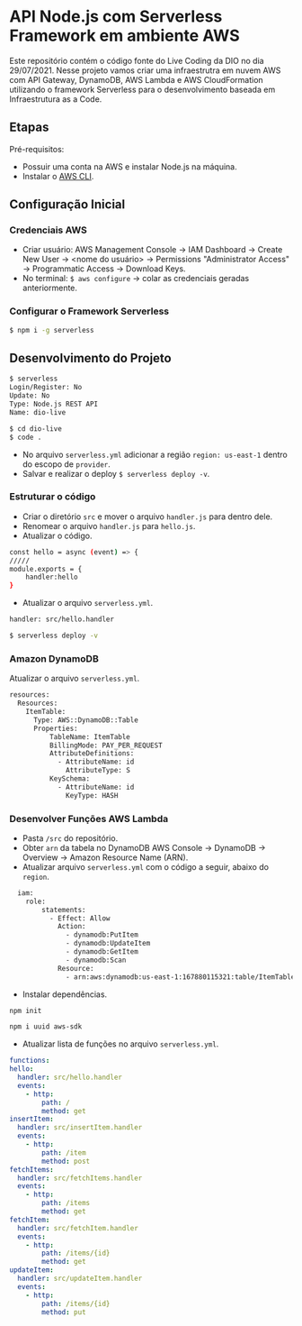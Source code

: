 <!--
title: 'AWS Simple HTTP Endpoint example in NodeJS'
description: 'This template demonstrates how to make a simple REST API with Node.js running on AWS Lambda and API Gateway using the traditional Serverless Framework.'
layout: Doc
framework: v2
platform: AWS
language: nodeJS
authorLink: 'https://github.com/serverless'
authorName: 'Serverless, inc.'
authorAvatar: 'https://avatars1.githubusercontent.com/u/13742415?s=200&v=4'
-->

# API Node.js com Serverless Framework em ambiente AWS
Este repositório contém o código fonte do Live Coding da DIO no dia 29/07/2021. Nesse projeto vamos criar uma infraestrutra em nuvem AWS com API Gateway, DynamoDB, AWS Lambda e AWS CloudFormation utilizando o framework Serverless para o desenvolvimento baseada em Infraestrutura as a Code.

## Etapas
Pré-requisitos: 
  - Possuir uma conta na AWS e instalar Node.js na máquina.
  - Instalar o [AWS CLI](https://docs.aws.amazon.com/pt_br/cli/latest/userguide/cli-chap-welcome.html).

## Configuração Inicial
### Credenciais AWS
  - Criar usuário: AWS Management Console -> IAM Dashboard -> Create New User -> <nome do usuário> -> Permissions "Administrator Access" -> Programmatic Access -> Download Keys.
  - No terminal: `$ aws configure` -> colar as credenciais geradas anteriormente.

### Configurar o Framework Serverless
```bash
$ npm i -g serverless
```

## Desenvolvimento do Projeto
```bash
$ serverless
Login/Register: No
Update: No
Type: Node.js REST API
Name: dio-live
```

```bash
$ cd dio-live
$ code .
```

  - No arquivo `serverless.yml` adicionar a região `region: us-east-1` dentro do escopo de `provider`.
  - Salvar e realizar o deploy `$ serverless deploy -v`.

### Estruturar o código
  - Criar o diretório `src` e mover o arquivo `handler.js` para dentro dele.
  - Renomear o arquivo `handler.js` para `hello.js`.
  - Atualizar o código.

```bash
const hello = async (event) => {
/////
module.exports = {
    handler:hello
}
```

  - Atualizar o arquivo `serverless.yml`.
```bash
handler: src/hello.handler
```

```bash
$ serverless deploy -v
```

### Amazon DynamoDB
Atualizar o arquivo `serverless.yml`.

```bash
resources:
  Resources:
    ItemTable:
      Type: AWS::DynamoDB::Table
      Properties:
          TableName: ItemTable
          BillingMode: PAY_PER_REQUEST
          AttributeDefinitions:
            - AttributeName: id
              AttributeType: S
          KeySchema:
            - AttributeName: id
              KeyType: HASH
```

### Desenvolver Funções AWS Lambda
  - Pasta `/src` do repositório.
  - Obter `arn` da tabela no DynamoDB AWS Console -> DynamoDB -> Overview -> Amazon Resource Name (ARN).
  - Atualizar arquivo `serverless.yml` com o código a seguir, abaixo do `region`.

  ```bash
	iam:
      role:
          statements:
            - Effect: Allow
              Action:
                - dynamodb:PutItem
                - dynamodb:UpdateItem
                - dynamodb:GetItem
                - dynamodb:Scan
              Resource:
                - arn:aws:dynamodb:us-east-1:167880115321:table/ItemTable
  ```
  
  - Instalar dependências.
   ```bash
   npm init
   ```

   ```bash
   npm i uuid aws-sdk
   ```

  - Atualizar lista de funções no arquivo `serverless.yml`.

  ```yaml
  functions:
  hello:
    handler: src/hello.handler
    events:
      - http:
          path: /
          method: get
  insertItem:
    handler: src/insertItem.handler
    events:
      - http:
          path: /item
          method: post
  fetchItems:
    handler: src/fetchItems.handler
    events:
      - http:
          path: /items
          method: get
  fetchItem:
    handler: src/fetchItem.handler
    events:
      - http:
          path: /items/{id}
          method: get
  updateItem:
    handler: src/updateItem.handler
    events:
      - http:
          path: /items/{id}
          method: put
  ```